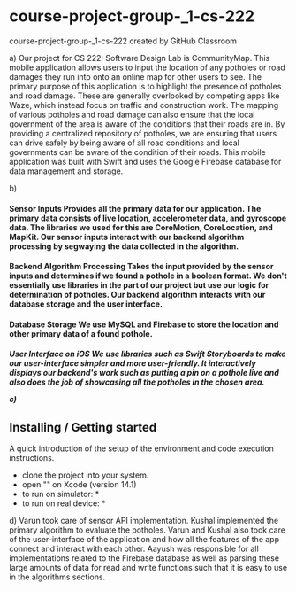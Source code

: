 # course-project-group-_1-cs-222
course-project-group-_1-cs-222 created by GitHub Classroom

a)
Our project for CS 222: Software Design Lab is CommunityMap. 
This mobile application allows users to input the location of any potholes or road damages
they run into onto an online map for other users to see. 
The primary purpose of this application is to highlight the presence of potholes and road damage. 
These are generally overlooked by competing apps like Waze, which instead focus on traffic and construction work. 
The mapping of various potholes and road damage can also ensure that 
the local government of the area is aware of the conditions that their roads are in. 
By providing a centralized repository of potholes, we are ensuring that 
users can drive safely by being aware of all road conditions 
and local governments can be aware of the condition of their roads. 
This mobile application was built with Swift and uses the Google Firebase database for data management and storage.

b)
<h4> Sensor Inputs
Provides all the primary data for our application.
The primary data consists of live location, accelerometer data, and gyroscope data.
The libraries we used for this are CoreMotion, CoreLocation, and MapKit. 
Our sensor inputs interact with our backend algorithm processing by segwaying the data collected in the algorithm.

<h4> Backend Algorithm Processing 
Takes the input provided by the sensor inputs and determines if we found a pothole in a boolean format. We don't essentially use libraries in the part of our project but use our logic for determination of potholes. Our backend algorithm interacts with our database storage and the user interface.

<h4> Database Storage
We use MySQL and Firebase to store the location and other primary data of a found pothole.

<h5> User Interface on iOS
We use libraries such as Swift Storyboards to make our user-interface simpler and more user-friendly. It interactively displays our backend's work such as putting a pin on a pothole live and also does the job of showcasing all the potholes in the chosen area.


c)
## Installing / Getting started

A quick introduction of the setup of the environment and code execution instructions.

* clone the project into your system.
* open "" on Xcode (version 14.1)
* to run on simulator:
  * 
* to run on real device:
  *


d)
Varun took care of sensor API implementation.
Kushal implemented the primary algorithm to evaluate the potholes.
Varun and Kushal also took care of the user-interface of the application
and how all the features of the app connect and interact with each other.
Aayush was responsible for all implementations related to the Firebase database 
as well as parsing these large amounts of data for read and write functions 
such that it is easy to use in the algorithms sections. 
